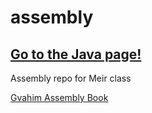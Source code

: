 # assembly

## [Go to the Java page!](https://github.com/rootatkali/JavaBasics)

 Assembly repo for Meir class
 
 [Gvahim Assembly Book](https://data.cyber.org.il/assembly/assembly_book.pdf)
